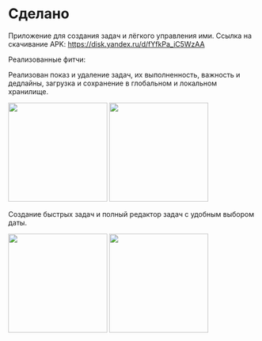 # Сделано
Приложение для создания задач и лёгкого управления ими. 
Ссылка на скачивание APK: https://disk.yandex.ru/d/fYfkPa_iC5WzAA

Реализованные фитчи:

Реализован показ и удаление задач, их выполненность, важность и дедлайны, загрузка и сохранение в глобальном и локальном хранилище.

<img src="https://user-images.githubusercontent.com/84345515/183300886-f2077c1b-3d1d-45b7-9fc2-ded72fb9074a.png" width="200" /> <img src="https://user-images.githubusercontent.com/84345515/183300937-5c1a5577-413f-4269-8144-8dc89ca11a69.png" width="200" />

Создание быстрых задач и полный редактор задач с удобным выбором даты.

<img src="https://user-images.githubusercontent.com/84345515/183300967-41a67f73-9b0b-4251-913e-797713f46fd1.png" width="200" /> <img src="https://user-images.githubusercontent.com/84345515/183301001-b53e5137-9bb7-480b-b7e1-0a24bc751d76.png" width="200" />
